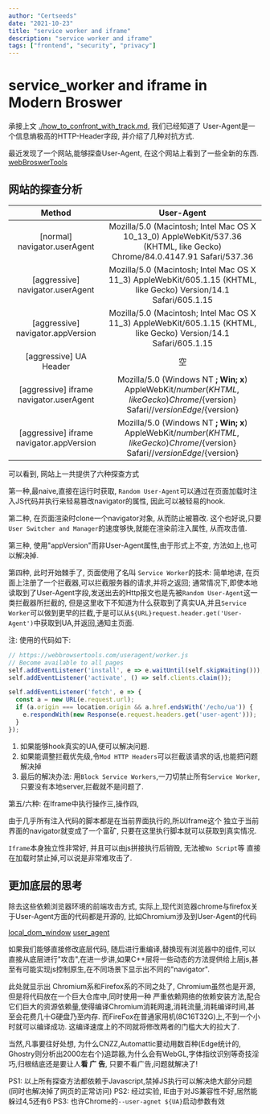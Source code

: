 ```yaml
---
author: "Certseeds"
date: "2021-10-23"
title: "service worker and iframe"
description: "service worker and iframe"
tags: ["frontend", "security", "privacy"]
---
```


# service_worker and iframe in Modern Broswer

承接上文 [./how_to_confront_with_track.md](./how_to_confront_with_track.md), 我们已经知道了 User-Agent是一个信息熵极高的HTTP-Header字段, 并介绍了几种对抗方式.

最近发现了一个网站,能够探查User-Agent, 在这个网站上看到了一些全新的东西. [webBroswerTools](https://webbrowsertools.com/useragent/)

## 网站的探查分析

|                  Method                  |                                                                User-Agent                                                                |
| :--------------------------------------: | :--------------------------------------------------------------------------------------------------------------------------------------: |
|       [normal] navigator.userAgent       |         Mozilla/5.0 (Macintosh; Intel Mac OS X 10_13_0) AppleWebKit/537.36 (KHTML, like Gecko) Chrome/84.0.4147.91 Safari/537.36         |
|     [aggressive] navigator.userAgent     |            Mozilla/5.0 (Macintosh; Intel Mac OS X 11_3) AppleWebKit/605.1.15 (KHTML, like Gecko) Version/14.1 Safari/605.1.15            |
|    [aggressive] navigator.appVersion     |            Mozilla/5.0 (Macintosh; Intel Mac OS X 11_3) AppleWebKit/605.1.15 (KHTML, like Gecko) Version/14.1 Safari/605.1.15            |
|          [aggressive] UA Header          |                                                                    空                                                                    |
| [aggressive] iframe navigator.userAgent  | Mozilla/5.0 (Windows NT ____; Win__; x__) AppleWebKit/${number} (KHTML, like Gecko) Chrome/${version} Safari//${version} Edge/${version} |
| [aggressive] iframe navigator.appVersion | Mozilla/5.0 (Windows NT ____; Win__; x__) AppleWebKit/${number} (KHTML, like Gecko) Chrome/${version} Safari//${version} Edge/${version} |

可以看到, 网站上一共提供了六种探查方式

第一种,最naive,直接在运行时获取, `Random User-Agent`可以通过在页面加载时注入JS代码并执行来轻易篡改navigator的属性, 因此可以被轻易的hook.

第二种, 在页面渲染时clone一个navigator对象, 从而防止被篡改. 这个也好说,只要`User Switcher and Manager`的速度够快,就能在渲染前注入属性, 从而攻击值.

第三种, 使用"appVersion"而非User-Agent属性,由于形式上不变, 方法如上,也可以解决掉.

第四种, 此时开始棘手了, 页面使用了名叫 `Service Worker`的技术: 简单地讲, 在页面上注册了一个拦截器,可以拦截服务器的请求,并将之返回; 通常情况下,即使本地读取到了User-Agent字段,发送出去的Http报文也是先被`Random User-Agent`这一类拦截器所拦截的, 但是这里收下不知道为什么获取到了真实UA,并且`Service Worker`可以做到更早的拦截,于是可以从`${URL}request.header.get('User-Agent')`中获取到UA,并返回,通知主页面.

注: 使用的代码如下:

``` javascript
// https://webbrowsertools.com/useragent/worker.js
// Become available to all pages
self.addEventListener('install', e => e.waitUntil(self.skipWaiting()));
self.addEventListener('activate', () => self.clients.claim());

self.addEventListener('fetch', e => {
  const a = new URL(e.request.url);
  if (a.origin === location.origin && a.href.endsWith('/echo/ua')) {
    e.respondWith(new Response(e.request.headers.get('user-agent')));
  }
});
```

1. 如果能够hook真实的UA,便可以解决问题.
2. 如果能调整拦截优先级,令`Mod HTTP Headers`可以拦截该请求的话,也能把问题解决掉
3. 最后的解决办法: 用`Block Service Workers`,一刀切禁止所有`Service Worker`,只要没有本地server,拦截就不是问题了.

第五/六种: 在Iframe中执行操作三,操作四,

由于几乎所有注入代码的脚本都是在当前界面执行的,所以Iframe这个 独立于当前界面的navigator就变成了一个富矿, 只要在这里执行脚本就可以获取到真实情况.

`Iframe`本身独立性非常好, 并且可以由js拼接执行后销毁, 无法被`No Script`等 直接在加载时禁止掉,可以说是非常难攻击了.

## 更加底层的思考

除去这些依赖浏览器环境的前端攻击方式, 实际上,现代浏览器chrome与firefox关于User-Agent方面的代码都是开源的, 比如Chromium涉及到User-Agent的代码

[local_dom_window](https://github.com/chromium/chromium/blob/72ceeed2ebcd505b8d8205ed7354e862b871995e/third_party/blink/renderer/core/frame/local_dom_window.cc) [user_agent](https://github.com/chromium/chromium/blob/72ceeed2ebcd505b8d8205ed7354e862b871995e/content/common/user_agent.cc)

如果我们能够直接修改底层代码, 随后进行重编译,替换现有浏览器中的组件,可以直接从底层进行"攻击",在进一步讲,如果C++层将一些动态的方法提供给上层js,甚至有可能实现js控制原生,在不同场景下显示出不同的"navigator".

此处就显示出 Chromium系和Firefox系的不同之处了, Chromium虽然也是开源,但是将代码放在一个巨大仓库中,同时使用一种 严重依赖网络的依赖安装方法,配合它们巨大的资源依赖量,使得编译Chromium消耗网速,消耗流量,消耗编译时间,甚至会花费几十G硬盘乃至内存. 而FireFox在普通家用机(8C16T32G)上,不到一个小时就可以编译成功. 这编译速度上的不同就将修改两者的门槛大大的拉大了.

当然,凡事要往好处想, 为什么CNZZ,Automattic要动用数百种(Edge统计的, Ghostry则分析出2000左右个)追踪器,为什么会有WebGL,字体指纹识别等奇技淫巧,归根结底还是要让人**看 广 告**, 只要不看广告,问题就解决了!

PS1: 以上所有探查方法都依赖于Javascript,禁掉JS执行可以解决绝大部分问题(同时也解决掉了网页的正常访问)
PS2: 经过实验, IE由于对JS兼容性不好,居然能躲过4,5还有6
PS3: 也许Chrome的`--user-agnet ${UA}`启动参数有效